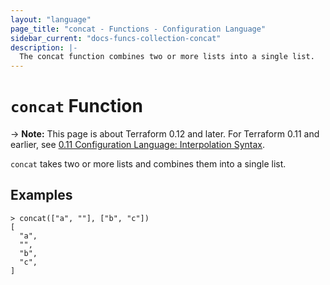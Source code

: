 ```yaml
---
layout: "language"
page_title: "concat - Functions - Configuration Language"
sidebar_current: "docs-funcs-collection-concat"
description: |-
  The concat function combines two or more lists into a single list.
---
```


# `concat` Function

-> **Note:** This page is about Terraform 0.12 and later. For Terraform 0.11 and
earlier, see
[0.11 Configuration Language: Interpolation Syntax](../../configuration-0-11/interpolation.html).

`concat` takes two or more lists and combines them into a single list.

## Examples

```
> concat(["a", ""], ["b", "c"])
[
  "a",
  "",
  "b",
  "c",
]
```

